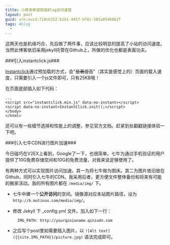 ```yaml
---
title: 小修改希望提高Blog访问速度
layout: post
guid: urn:uuid:710cb152-b1b1-4457-bf8c-585a0546862f
tags: #blog
  - 
---
```

这两天也是机缘巧合，先后做了两件事，应该比较明显的提高了小站的访问速度。当然此博客依旧采用jekyll托管在Github上，所做的优化也都是表面功夫。

###引入instantclick.js###

[Instantclick](http://instantclick.io/)通过预加载的方式，会"~~显著提高~~"（其实是感觉上的）页面的载入速度，只需要引入一个js文件即可，只有25KB哦！

在页面底部插入如下代码：

	...
	<script src="instantclick.min.js" data-no-instant></script>
	<script data-no-instant>InstantClick.init();</script>
	</body>
	</html>
	
还可以有一些细节选择和性能上的调整，参见官方文档。赶紧到处戳戳链接体验一下吧。

###引入七牛CDN进行图片加速###

今日碰巧在V2EX上看到，Google了一下，也很简单。七牛为通过手机验证的用户提供了10G免费存储空间和10G的免费流量，对我来说足够使用了。

有两种方式可以实现图片访问加速。其一为将七牛做为图床。其二为图片依旧放在Github，同时引入七牛的CDN。我采用后者，更方便文件整体备份和将来有可能的搬家活动。我的所有图片都在 `/media/img/` 下。

+ 七牛中建一个**公开访问**的空间。镜像源对应本站图片路径，设为 `http://b.mutinux.com/media/img/`。

+ 修改 Jekyll 下 _config.yml 文件。加入如下一行：

		IMG_PATH: http://yourqiniuname.qiniudn.com
		
+ 之后写个post里如需要插入图片，以 `![Alt text]({{site.IMG_PATH}}/picture.jpg)` 语法完成即可。
